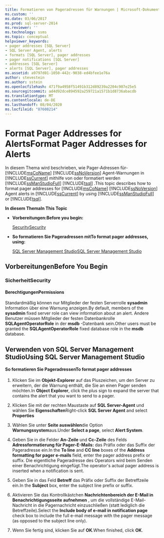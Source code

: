 ```yaml
---
title: Formatieren von Pageradressen für Warnungen | Microsoft-Dokumentation
ms.custom: ''
ms.date: 03/06/2017
ms.prod: sql-server-2014
ms.reviewer: ''
ms.technology: ssms
ms.topic: conceptual
helpviewer_keywords:
- pager addresses [SQL Server]
- SQL Server Agent, alerts
- formats [SQL Server], pager addresses
- pager notifications [SQL Server]
- addresses [SQL Server]
- alerts [SQL Server], pager addresses
ms.assetid: a9797d01-1050-442c-9038-ed4bfee1e76a
author: stevestein
ms.author: sstein
ms.openlocfilehash: 471f9a4958f51491b312d89239a2204c907e25e5
ms.sourcegitcommit: ad4d92dce894592a259721a1571b1d8736abacdb
ms.translationtype: MT
ms.contentlocale: de-DE
ms.lasthandoff: 08/04/2020
ms.locfileid: "87608214"
---
```

# <a name="format-pager-addresses-for-alerts"></a><span data-ttu-id="4f166-102">Format Pager Addresses for Alerts</span><span class="sxs-lookup"><span data-stu-id="4f166-102">Format Pager Addresses for Alerts</span></span>
  <span data-ttu-id="4f166-103">In diesem Thema wird beschrieben, wie Pager-Adressen für- [!INCLUDE[msCoName](../../includes/msconame-md.md)] [!INCLUDE[ssNoVersion](../../includes/ssnoversion-md.md)] Agent-Warnungen in [!INCLUDE[ssCurrent](../../includes/sscurrent-md.md)] mithilfe von oder formatiert werden [!INCLUDE[ssManStudioFull](../../includes/ssmanstudiofull-md.md)] [!INCLUDE[tsql](../../includes/tsql-md.md)] .</span><span class="sxs-lookup"><span data-stu-id="4f166-103">This topic describes how to format pager addresses for [!INCLUDE[msCoName](../../includes/msconame-md.md)] [!INCLUDE[ssNoVersion](../../includes/ssnoversion-md.md)] Agent alerts in [!INCLUDE[ssCurrent](../../includes/sscurrent-md.md)] by using [!INCLUDE[ssManStudioFull](../../includes/ssmanstudiofull-md.md)] or [!INCLUDE[tsql](../../includes/tsql-md.md)].</span></span>  
  
 <span data-ttu-id="4f166-104">**In diesem Thema**</span><span class="sxs-lookup"><span data-stu-id="4f166-104">**In This Topic**</span></span>  
  
-   <span data-ttu-id="4f166-105">**Vorbereitungen:**</span><span class="sxs-lookup"><span data-stu-id="4f166-105">**Before you begin:**</span></span>  
  
     [<span data-ttu-id="4f166-106">Security</span><span class="sxs-lookup"><span data-stu-id="4f166-106">Security</span></span>](#Security)  
  
-   <span data-ttu-id="4f166-107">**So formatieren Sie Pageradressen mit**</span><span class="sxs-lookup"><span data-stu-id="4f166-107">**To format pager addresses, using:**</span></span>  
  
     [<span data-ttu-id="4f166-108">SQL Server Management Studio</span><span class="sxs-lookup"><span data-stu-id="4f166-108">SQL Server Management Studio</span></span>](#SSMSProcedure)  
  
##  <a name="before-you-begin"></a><a name="BeforeYouBegin"></a> <span data-ttu-id="4f166-109">Vorbereitungen</span><span class="sxs-lookup"><span data-stu-id="4f166-109">Before You Begin</span></span>  
  
###  <a name="security"></a><a name="Security"></a> <span data-ttu-id="4f166-110">Sicherheit</span><span class="sxs-lookup"><span data-stu-id="4f166-110">Security</span></span>  
  
####  <a name="permissions"></a><a name="Permissions"></a> <span data-ttu-id="4f166-111">Berechtigungen</span><span class="sxs-lookup"><span data-stu-id="4f166-111">Permissions</span></span>  
 <span data-ttu-id="4f166-112">Standardmäßig können nur Mitglieder der festen Serverrolle **sysadmin** Information über eine Warnung anzeigen.</span><span class="sxs-lookup"><span data-stu-id="4f166-112">By default, members of the **sysadmin** fixed server role can view information about an alert.</span></span> <span data-ttu-id="4f166-113">Andere Benutzer müssen Mitglieder der festen Datenbankrolle **SQLAgentOperatorRole** in der **msdb** -Datenbank sein.</span><span class="sxs-lookup"><span data-stu-id="4f166-113">Other users must be granted the **SQLAgentOperatorRole** fixed database role in the **msdb** database.</span></span>  
  
##  <a name="using-sql-server-management-studio"></a><a name="SSMSProcedure"></a> <span data-ttu-id="4f166-114">Verwenden von SQL Server Management Studio</span><span class="sxs-lookup"><span data-stu-id="4f166-114">Using SQL Server Management Studio</span></span>  
  
#### <a name="to-format-pager-addresses"></a><span data-ttu-id="4f166-115">So formatieren Sie Pageradressen</span><span class="sxs-lookup"><span data-stu-id="4f166-115">To format pager addresses</span></span>  
  
1.  <span data-ttu-id="4f166-116">Klicken Sie im **Objekt-Explorer** auf das Pluszeichen, um den Server zu erweitern, der die Warnung enthält, die Sie an einen Pager senden möchten.</span><span class="sxs-lookup"><span data-stu-id="4f166-116">In **Object Explorer**, click the plus sign to expand the server that contains the alert that you want to send to a pager.</span></span>  
  
2.  <span data-ttu-id="4f166-117">Klicken Sie mit der rechten Maustaste auf **SQL Server-Agent** und wählen Sie **Eigenschaften**</span><span class="sxs-lookup"><span data-stu-id="4f166-117">Right-click **SQL Server Agent** and select **Properties**</span></span>  
  
3.  <span data-ttu-id="4f166-118">Wählen Sie unter **Seite auswählen**die Option **Warnungssystem**aus.</span><span class="sxs-lookup"><span data-stu-id="4f166-118">Under **Select a page**, select **Alert System**.</span></span>  
  
4.  <span data-ttu-id="4f166-119">Geben Sie in die Felder **An-Zeile** und **Cc-Zeile** des Felds **Adressformatierung für Pager-E-Mails:** das Präfix oder das Suffix der Pageradresse ein.</span><span class="sxs-lookup"><span data-stu-id="4f166-119">In the **To line** and **CC line** boxes of the **Address formatting for pager e-mails** field, enter the pager address prefix or suffix.</span></span> <span data-ttu-id="4f166-120">Die eigentliche Pageradresse des Operators wird beim Senden einer Benachrichtigung eingefügt.</span><span class="sxs-lookup"><span data-stu-id="4f166-120">The operator's actual pager address is inserted when a notification is sent.</span></span>  
  
5.  <span data-ttu-id="4f166-121">Geben Sie in das Feld **Betreff** das Präfix oder Suffix der Betreffzeile ein.</span><span class="sxs-lookup"><span data-stu-id="4f166-121">In the **Subject** box, enter the subject line prefix or suffix.</span></span>  
  
6.  <span data-ttu-id="4f166-122">Aktivieren Sie das Kontrollkästchen **Nachrichtenbereich der E-Mail in Benachrichtigungsseite aufnehmen** , um die vollständige E-Mail-Nachricht in die Pagernachricht einzuschließen (statt lediglich die Betreffzeile).</span><span class="sxs-lookup"><span data-stu-id="4f166-122">Select the **Include body of e-mail in notification page** check box to include the full e-mail message with the pager message (as opposed to the subject line only).</span></span>  
  
7.  <span data-ttu-id="4f166-123">Wenn Sie fertig sind, klicken Sie auf **OK**.</span><span class="sxs-lookup"><span data-stu-id="4f166-123">When finished, click **OK**.</span></span>  
  
  
